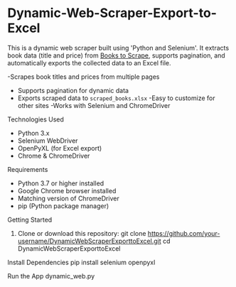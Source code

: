 # Dynamic-Web-Scraper-Export-to-Excel

This is a dynamic web scraper built using 'Python and Selenium'.   It extracts book data (title and price) from [Books to Scrape](https://books.toscrape.com), supports pagination, and automatically exports the collected data to an Excel file.

-Scrapes book titles and prices from multiple pages
- Supports pagination for dynamic data
- Exports scraped data to `scraped_books.xlsx`
-Easy to customize for other sites
-Works with Selenium and ChromeDriver

Technologies Used

- Python 3.x
- Selenium WebDriver
- OpenPyXL (for Excel export)
- Chrome & ChromeDriver


Requirements

- Python 3.7 or higher installed
- Google Chrome browser installed
- Matching version of ChromeDriver
- pip (Python package manager)


Getting Started

1. Clone or download this repository:
   git clone https://github.com/your-username/DynamicWebScraperExporttoExcel.git
   cd DynamicWebScraperExporttoExcel


Install Dependencies
pip install selenium openpyxl


Run the App
dynamic_web.py
